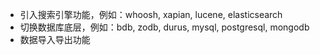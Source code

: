* 引入搜索引擎功能，例如：whoosh, xapian, lucene, elasticsearch
* 切换数据库底层，例如：bdb, zodb, durus, mysql, postgresql, mongodb
* 数据导入导出功能
